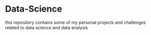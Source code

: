 # Data-Science

this repository contains some of my personal projects and challenges related to data science and data analysis 
